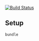 [![Build Status](https://travis-ci.org/leviwilson/liferefined.github.io.svg?branch=master)](https://travis-ci.org/leviwilson/liferefined.github.io)

## Setup
```
bundle
```
